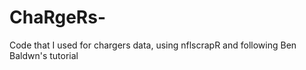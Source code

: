 # ChaRgeRs-
Code that I used for chargers data, using nflscrapR and following Ben Baldwn's tutorial 
